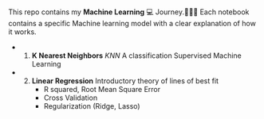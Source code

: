 This repo contains my **Machine Learning** 💻 Journey.🚶🏽‍♂️
Each notebook contains a specific Machine learning model with a clear explanation of how it works. 

- 1. **K Nearest Neighbors** _KNN_
     A classification Supervised Machine Learning
     
- 2. **Linear Regression**
     Introductory theory of lines of best fit
     - R squared, Root Mean Square Error
     - Cross Validation
     - Regularization (Ridge, Lasso)
